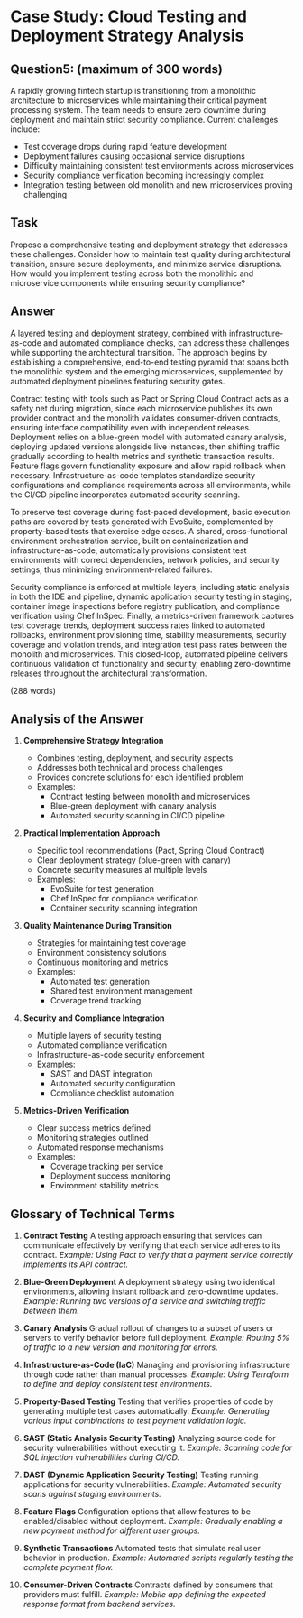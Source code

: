 # Case Study: Cloud Testing and Deployment Strategy Analysis

## Question5: (maximum of 300 words)

A rapidly growing fintech startup is transitioning from a monolithic architecture to microservices while maintaining their critical payment processing system. The team needs to ensure zero downtime during deployment and maintain strict security compliance. Current challenges include:

- Test coverage drops during rapid feature development
- Deployment failures causing occasional service disruptions
- Difficulty maintaining consistent test environments across microservices
- Security compliance verification becoming increasingly complex
- Integration testing between old monolith and new microservices proving challenging

## Task

Propose a comprehensive testing and deployment strategy that addresses these challenges. Consider how to maintain test quality during architectural transition, ensure secure deployments, and minimize service disruptions. How would you implement testing across both the monolithic and microservice components while ensuring security compliance?

## Answer

A layered testing and deployment strategy, combined with infrastructure-as-code and automated compliance checks, can address these challenges while supporting the architectural transition.
The approach begins by establishing a comprehensive, end-to-end testing pyramid that spans both the monolithic system and the emerging microservices, supplemented by automated deployment pipelines featuring security gates.

Contract testing with tools such as Pact or Spring Cloud Contract acts as a safety net during migration, since each microservice publishes its own provider contract and the monolith validates consumer-driven contracts, ensuring interface compatibility even with independent releases.
Deployment relies on a blue-green model with automated canary analysis, deploying updated versions alongside live instances, then shifting traffic gradually according to health metrics and synthetic transaction results. Feature flags govern functionality exposure and allow rapid rollback when necessary. Infrastructure-as-code templates standardize security configurations and compliance requirements across all environments, while the CI/CD pipeline incorporates automated security scanning.

To preserve test coverage during fast-paced development, basic execution paths are covered by tests generated with EvoSuite, complemented by property-based tests that exercise edge cases.
A shared, cross-functional environment orchestration service, built on containerization and infrastructure-as-code, automatically provisions consistent test environments with correct dependencies, network policies, and security settings, thus minimizing environment-related failures.

Security compliance is enforced at multiple layers, including static analysis in both the IDE and pipeline, dynamic application security testing in staging, container image inspections before registry publication, and compliance verification using Chef InSpec.
Finally, a metrics-driven framework captures test coverage trends, deployment success rates linked to automated rollbacks, environment provisioning time, stability measurements, security coverage and violation trends, and integration test pass rates between the monolith and microservices.
This closed-loop, automated pipeline delivers continuous validation of functionality and security, enabling zero-downtime releases throughout the architectural transformation.

(288 words)

## Analysis of the Answer

1. **Comprehensive Strategy Integration**

   - Combines testing, deployment, and security aspects
   - Addresses both technical and process challenges
   - Provides concrete solutions for each identified problem
   - Examples:
     - Contract testing between monolith and microservices
     - Blue-green deployment with canary analysis
     - Automated security scanning in CI/CD pipeline

2. **Practical Implementation Approach**

   - Specific tool recommendations (Pact, Spring Cloud Contract)
   - Clear deployment strategy (blue-green with canary)
   - Concrete security measures at multiple levels
   - Examples:
     - EvoSuite for test generation
     - Chef InSpec for compliance verification
     - Container security scanning integration

3. **Quality Maintenance During Transition**

   - Strategies for maintaining test coverage
   - Environment consistency solutions
   - Continuous monitoring and metrics
   - Examples:
     - Automated test generation
     - Shared test environment management
     - Coverage trend tracking

4. **Security and Compliance Integration**

   - Multiple layers of security testing
   - Automated compliance verification
   - Infrastructure-as-code security enforcement
   - Examples:
     - SAST and DAST integration
     - Automated security configuration
     - Compliance checklist automation

5. **Metrics-Driven Verification**

   - Clear success metrics defined
   - Monitoring strategies outlined
   - Automated response mechanisms
   - Examples:
     - Coverage tracking per service
     - Deployment success monitoring
     - Environment stability metrics

## Glossary of Technical Terms

1. **Contract Testing**
   A testing approach ensuring that services can communicate effectively by verifying that each service adheres to its contract.
   _Example: Using Pact to verify that a payment service correctly implements its API contract._

2. **Blue-Green Deployment**
   A deployment strategy using two identical environments, allowing instant rollback and zero-downtime updates.
   _Example: Running two versions of a service and switching traffic between them._

3. **Canary Analysis**
   Gradual rollout of changes to a subset of users or servers to verify behavior before full deployment.
   _Example: Routing 5% of traffic to a new version and monitoring for errors._

4. **Infrastructure-as-Code (IaC)**
   Managing and provisioning infrastructure through code rather than manual processes.
   _Example: Using Terraform to define and deploy consistent test environments._

5. **Property-Based Testing**
   Testing that verifies properties of code by generating multiple test cases automatically.
   _Example: Generating various input combinations to test payment validation logic._

6. **SAST (Static Analysis Security Testing)**
   Analyzing source code for security vulnerabilities without executing it.
   _Example: Scanning code for SQL injection vulnerabilities during CI/CD._

7. **DAST (Dynamic Application Security Testing)**
   Testing running applications for security vulnerabilities.
   _Example: Automated security scans against staging environments._

8. **Feature Flags**
   Configuration options that allow features to be enabled/disabled without deployment.
   _Example: Gradually enabling a new payment method for different user groups._

9. **Synthetic Transactions**
   Automated tests that simulate real user behavior in production.
   _Example: Automated scripts regularly testing the complete payment flow._

10. **Consumer-Driven Contracts**
    Contracts defined by consumers that providers must fulfill.
    _Example: Mobile app defining the expected response format from backend services._
